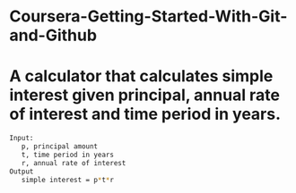 # Coursera-Getting-Started-With-Git-and-Github
# A calculator that calculates simple interest given principal, annual rate of interest and time period in years.
```bash
Input:
   p, principal amount
   t, time period in years
   r, annual rate of interest
Output
   simple interest = p*t*r
 ```
